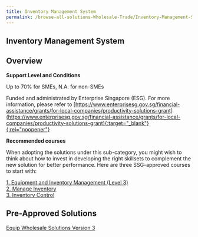 ```yaml
---
title: Inventory Management System
permalink: /browse-all-solutions-Wholesale-Trade/Inventory-Management-System
---
```


## Inventory Management System
## Overview

**Support Level and Conditions**

Up to 70% for SMEs, N.A. for non-SMEs

Funded and administrated by Enterprise Singapore (ESG). For more information, please refer to [https://www.enterprisesg.gov.sg/financial-assistance/grants/for-local-companies/productivity-solutions-grant](https://www.enterprisesg.gov.sg/financial-assistance/grants/for-local-companies/productivity-solutions-grant){:target="_blank"}{:rel="noopener"}

**Recommended courses**

When adopting the solutions under this sub-category, you might wish to think about how to invest in developing the right skillsets to complement the new solution for better performance. Here are three SSG-approved courses to start with:

<a href='https://courses.enterprisejobskills.gov.sg/Course_Internet/CourseDetail/Equipment-Inventory-Management-Level-3-3'  target='_blank' rel='noopener'>1. Equipment and Inventory Management (Level 3)</a><br>
<a href='https://courses.enterprisejobskills.gov.sg/Course_Internet/CourseDetail/Manage-Inventory-SF-2'  target='_blank' rel='noopener'>2. Manage Inventory </a><br>
<a href='https://courses.enterprisejobskills.gov.sg/Course_Internet/CourseDetail/Inventory-Control-SF-Associate-2'  target='_blank' rel='noopener'>3. Inventory Control</a><br>

## Pre-Approved Solutions

<a href='/productivity-solutions-grant/solutionrepo/solution1223' target='_blank'>Equip Wholesale Solutions Version 3</a><br>
